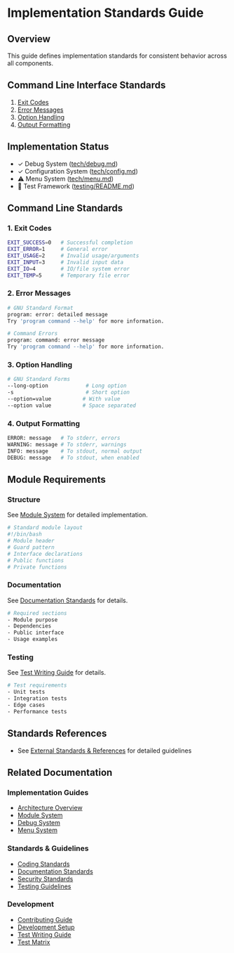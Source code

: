 # Implementation Standards Guide

## Overview

This guide defines implementation standards for consistent behavior across all components.

## Command Line Interface Standards

1. [Exit Codes](#exit-codes)
2. [Error Messages](#error-messages)
3. [Option Handling](#option-handling)
4. [Output Formatting](#output-formatting)

## Implementation Status

- ✓ Debug System ([tech/debug.md](../tech/debug.md))
- ✓ Configuration System ([tech/config.md](../tech/config.md))
- ⚠️ Menu System ([tech/menu.md](../tech/menu.md))
- 🚧 Test Framework ([testing/README.md](../testing/README.md))

## Command Line Standards

### 1. Exit Codes

```bash
EXIT_SUCCESS=0   # Successful completion
EXIT_ERROR=1     # General error
EXIT_USAGE=2     # Invalid usage/arguments
EXIT_INPUT=3     # Invalid input data
EXIT_IO=4        # IO/file system error
EXIT_TEMP=5      # Temporary file error
```

### 2. Error Messages

```bash
# GNU Standard Format
program: error: detailed message
Try 'program command --help' for more information.

# Command Errors
program: command: error message
Try 'program command --help' for more information.
```

### 3. Option Handling

```bash
# GNU Standard Forms
--long-option            # Long option
-s                       # Short option
--option=value          # With value
--option value          # Space separated
```

### 4. Output Formatting

```bash
ERROR: message   # To stderr, errors
WARNING: message # To stderr, warnings
INFO: message    # To stdout, normal output
DEBUG: message   # To stdout, when enabled
```

## Module Requirements

### Structure

See [Module System](../tech/modules.md) for detailed implementation.

```bash
# Standard module layout
#!/bin/bash
# Module header
# Guard pattern
# Interface declarations
# Public functions
# Private functions
```

### Documentation

See [Documentation Standards](../standards/documentation.md) for details.

```bash
# Required sections
- Module purpose
- Dependencies
- Public interface
- Usage examples
```

### Testing

See [Test Writing Guide](../testing/writing-tests.md) for details.

```bash
# Test requirements
- Unit tests
- Integration tests
- Edge cases
- Performance tests
```

## Standards References

- See [External Standards & References](../standards/references.md) for detailed guidelines

## Related Documentation

### Implementation Guides

- [Architecture Overview](architecture.md)
- [Module System](../tech/modules.md)
- [Debug System](../tech/debug.md)
- [Menu System](../tech/menu.md)

### Standards & Guidelines

- [Coding Standards](../standards/coding.md)
- [Documentation Standards](../standards/documentation.md)
- [Security Standards](../standards/security.md)
- [Testing Guidelines](../standards/testing.md)

### Development

- [Contributing Guide](contributing.md)
- [Development Setup](setup.md)
- [Test Writing Guide](../testing/writing-tests.md)
- [Test Matrix](../testing/test-matrix.md)
